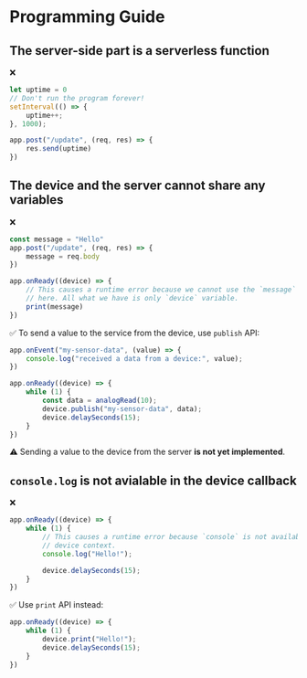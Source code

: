 # Programming Guide

## The server-side part is a serverless function
:x:
```js
let uptime = 0
// Don't run the program forever!
setInterval(() => {
    uptime++;
}, 1000);

app.post("/update", (req, res) => {
    res.send(uptime)
})
```

## The device and the server **cannot** share any variables
:x:
```js
const message = "Hello"
app.post("/update", (req, res) => {
    message = req.body
})

app.onReady((device) => {
    // This causes a runtime error because we cannot use the `message` variable
    // here. All what we have is only `device` variable.
    print(message)
})
```

:white_check_mark: To send a value to the service from the device, use `publish` API:
```js
app.onEvent("my-sensor-data", (value) => {
    console.log("received a data from a device:", value);
})

app.onReady((device) => {
    while (1) {
        const data = analogRead(10);
        device.publish("my-sensor-data", data);
        device.delaySeconds(15);
    }
})
```

:warning: Sending a value to the device from the server **is not yet implemented**.

## `console.log` is not avialable in the device callback
:x:
```js
app.onReady((device) => {
    while (1) {
        // This causes a runtime error because `console` is not available in a
        // device context.
        console.log("Hello!");

        device.delaySeconds(15);
    }
})
```

:white_check_mark: Use `print` API instead:
```js
app.onReady((device) => {
    while (1) {
        device.print("Hello!");
        device.delaySeconds(15);
    }
})
```
